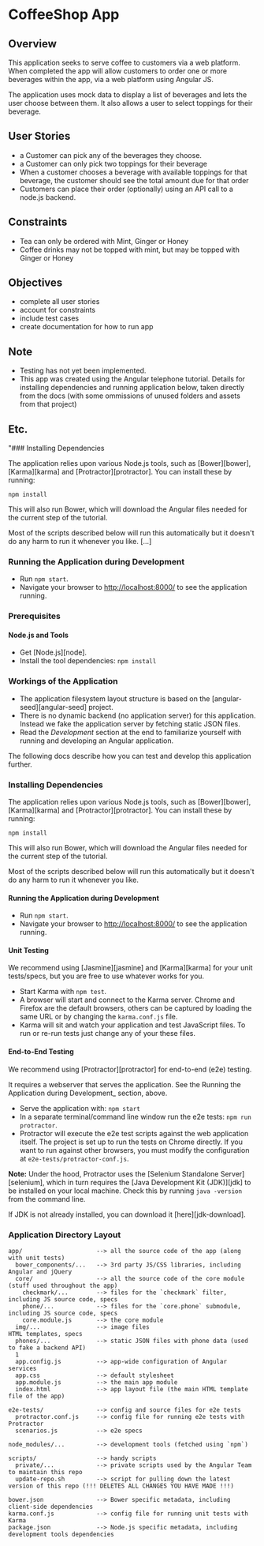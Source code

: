# CoffeeShop App

## Overview
This application seeks to serve coffee to customers via a web platform.
When completed the app will allow customers to order one or more beverages within the app, via a web platform using Angular JS.

The application uses mock data to display a list of beverages and lets the user choose between them.  It also allows a user to select toppings for their beverage.  

## User Stories
 - a Customer can pick any of the beverages they choose.
 - a Customer can only pick two toppings for their beverage
 - When a customer chooses a beverage with available toppings for that beverage, the customer should see the total amount due for that order
 - Customers can place their order (optionally) using an API call to a node.js backend.

## Constraints
 - Tea can only be ordered with Mint, Ginger or Honey
 - Coffee drinks may not be topped with mint, but may be topped with Ginger or Honey

## Objectives
 - complete all user stories
 - account for constraints
 - include test cases
 - create documentation for how to run app


## Note

 - Testing has not yet been implemented.
 - This app was created using the Angular telephone tutorial.  Details for installing dependencies and running application below, taken directly from the docs (with some ommissions of unused folders and assets from that project)


## Etc.
"### Installing Dependencies

The application relies upon various Node.js tools, such as [Bower][bower], [Karma][karma] and
[Protractor][protractor]. You can install these by running:

```
npm install
```

This will also run Bower, which will download the Angular files needed for the current step of the tutorial.

Most of the scripts described below will run this automatically but it doesn't do any harm to run it whenever you like.
[...]
### Running the Application during Development

- Run `npm start`.
- Navigate your browser to [http://localhost:8000/](http://localhost:8000/) to see the application running.


### Prerequisites

#### Node.js and Tools

- Get [Node.js][node].
- Install the tool dependencies: `npm install`


### Workings of the Application

- The application filesystem layout structure is based on the [angular-seed][angular-seed] project.
- There is no dynamic backend (no application server) for this application. Instead we fake the application server by fetching static JSON files.
- Read the _Development_ section at the end to familiarize yourself with running and developing an Angular application.



The following docs describe how you can test and develop this application further.

### Installing Dependencies

The application relies upon various Node.js tools, such as [Bower][bower], [Karma][karma] and [Protractor][protractor]. You can install these by running:

```
npm install
```

This will also run Bower, which will download the Angular files needed for the current step of the tutorial.

Most of the scripts described below will run this automatically but it doesn't do any harm to run it whenever you like.

#### Running the Application during Development

- Run `npm start`.
- Navigate your browser to [http://localhost:8000/](http://localhost:8000/) to see the application  running.

#### Unit Testing

We recommend using [Jasmine][jasmine] and [Karma][karma] for your unit tests/specs, but you are free
to use whatever works for you.

- Start Karma with `npm test`.
- A browser will start and connect to the Karma server. Chrome and Firefox are the default browsers, others can be captured by loading the same URL or by changing the `karma.conf.js` file.
- Karma will sit and watch your application and test JavaScript files. To run or re-run tests just change any of your these files.

#### End-to-End Testing

We recommend using [Protractor][protractor] for end-to-end (e2e) testing.

It requires a webserver that serves the application. See the Running the Application during Development_ section, above.

- Serve the application with: `npm start`
- In a separate terminal/command line window run the e2e tests: `npm run protractor`.
- Protractor will execute the e2e test scripts against the web application itself. The project is set up to run the tests on Chrome directly. If you want to run against other browsers, you must  modify the configuration at `e2e-tests/protractor-conf.js`.

**Note:**
Under the hood, Protractor uses the [Selenium Standalone Server][selenium], which in turn requires the [Java Development Kit (JDK)][jdk] to be installed on your local machine. Check this by running 
`java -version` from the command line.

If JDK is not already installed, you can download it [here][jdk-download].


### Application Directory Layout

```
app/                     --> all the source code of the app (along with unit tests)
  bower_components/...   --> 3rd party JS/CSS libraries, including Angular and jQuery
  core/                  --> all the source code of the core module (stuff used throughout the app)
    checkmark/...        --> files for the `checkmark` filter, including JS source code, specs
    phone/...            --> files for the `core.phone` submodule, including JS source code, specs
    core.module.js       --> the core module
  img/...                --> image files
HTML templates, specs
  phones/...             --> static JSON files with phone data (used to fake a backend API)
  1
  app.config.js          --> app-wide configuration of Angular services
  app.css                --> default stylesheet
  app.module.js          --> the main app module
  index.html             --> app layout file (the main HTML template file of the app)

e2e-tests/               --> config and source files for e2e tests
  protractor.conf.js     --> config file for running e2e tests with Protractor
  scenarios.js           --> e2e specs

node_modules/...         --> development tools (fetched using `npm`)

scripts/                 --> handy scripts
  private/...            --> private scripts used by the Angular Team to maintain this repo
  update-repo.sh         --> script for pulling down the latest version of this repo (!!! DELETES ALL CHANGES YOU HAVE MADE !!!)

bower.json               --> Bower specific metadata, including client-side dependencies
karma.conf.js            --> config file for running unit tests with Karma
package.json             --> Node.js specific metadata, including development tools dependencies
```
